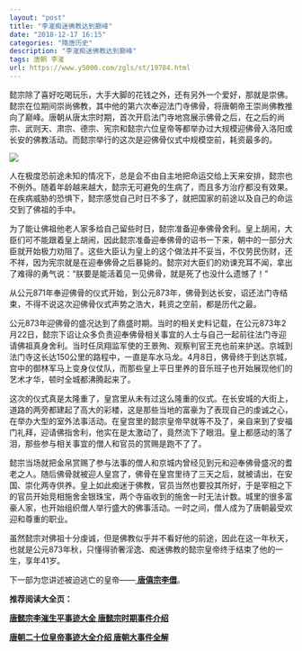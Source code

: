 ```yaml
---
layout: "post"
title: "李漼痴迷佛教达到巅峰"
date: "2018-12-17 16:15"
categories: "隋唐历史"
description: "李漼痴迷佛教达到巅峰"
tags: 唐朝 李漼
url: https://www.y5000.com/zgls/st/19784.html
---
```






懿宗除了喜好吃喝玩乐，大手大脚的花钱之外，还有另外一个爱好，那就是崇佛。懿宗在位期间崇尚佛教，其中他的第六次奉迎法门寺佛骨，将唐朝帝王崇尚佛教推向了巅峰。唐朝从唐太宗时期，首次开启法门寺地宫展示佛骨之后，在之后的尚宗、武则天、肃宗、德宗、宪宗和懿宗六位皇帝等都举办过大规模迎佛骨入洛阳或长安的佛教活动。而懿宗举行的这次是迎佛骨仪式中规模空前，耗资最多的。

![](https://img.y5000.com/uploads/allimg/170426/8-1F42614353X09.jpg)

人在极度恐前途未知的情况下，总是会不由自主地把命运交给上天来安排，懿宗也不例外。随着年龄越来越大，懿宗无可避免的生病了，而且多方治疗都没有效果。在疾病威胁的恐惧下，懿宗感觉自己时日不多了，就把国家的前途以及自己的命运交到了佛祖的手中。

为了能让佛祖他老人家多给自己留些时日，懿宗准备迎奉佛骨舍利。皇上胡闹，大臣们可不能跟着皇上胡闹，因此懿宗准备迎奉佛骨的诏书一下来，朝中的一部分大臣就开始极力劝阻了。这些大臣认为皇上的这个做法并不妥当，不仅劳民伤财，还不祥，因为宪宗就是在迎奉佛骨之后暴毙的。懿宗对大臣们的劝谏充耳不闻，拿出了难得的勇气说：“朕要是能活着见一见佛骨，就是死了也没什么遗憾了！”

从公元871年奉迎佛骨的仪式开始，到公元873年，佛骨到达长安，诏还法门寺结束，不得不说这次迎佛骨仪式声势之浩大，耗资之空前，都是历代之最。

公元873年迎佛骨的盛况达到了鼎盛时期。当时的相关史料记载，在公元873年2月22日，懿宗下诏让众多负责迎奉佛骨相关事宜的人士与自己一起前往法门寺迎请佛祖真身舍利。当时任凤翔监军使的王景殉、观察判官王充也前来护送。京城到法门寺这长达150公里的路程中，一直是车水马龙。4月8日，佛骨终于到达京城，宫中的御林军马上变身仪仗队，而那些皇上平日里养的音乐班子也开始展现他们的艺术才华，顿时全城都沸腾起来了。

这次的仪式真是太隆重了，皇宫里从未有过这么隆重的仪式。在长安城的大街上，道路的两旁都建起了高大的彩楼，这是那些当地的富豪为了表现自己的虔诚之心，在举办大型的室外法事活动。在皇宫里的懿宗皇帝早就等不及了，亲自来到了安福门礼拜，迎请佛指舍利，他实在是太激动了，竟然流下了眼泪。皇上都感动的落了泪，那些参与相关事宜的僧人和官员的赏赐是跑不了了。

懿宗当场就把金帛赏赐了参与法事的僧人和京城内曾经见到元和迎奉佛骨盛况的耆老之人。随后佛骨就被迎人皇宫了，佛骨在皇宫里待了三天之后，就被请出，在安国、崇化两寺供养。皇上如此痴迷于佛教，官员当然也要投其所好，于是宰相之下的官员开始竞相施舍金银珠宝，两个寺庙收到的施舍一时无法计数。城里的很多富豪人家，也开始组织僧人举行盛大的佛事活动。一时之间，僧人成为了唐朝最受欢迎和尊重的职业。

虽然懿宗对佛祖十分虔诚，但是佛教似乎并不看好他的前途，因此在这一年秋天，也就是公元873年秋，只懂得骄奢淫逸、痴迷佛教的懿宗皇帝终于结束了他的一生，享年41岁。

下一部为您讲述被迫逃亡的皇帝——[ **唐僖宗李儇**](https://www.y5000.com/zgls/st/19933.html)。

**推荐阅读大全页：**

[**唐懿宗李漼生平事迹大全 唐懿宗时期事件介绍**](https://www.y5000.com/zgls/st/19785.html)

[**唐朝二十位皇帝事迹大全介绍 唐朝大事件全解**](https://www.y5000.com/zgls/st/19949.html)
